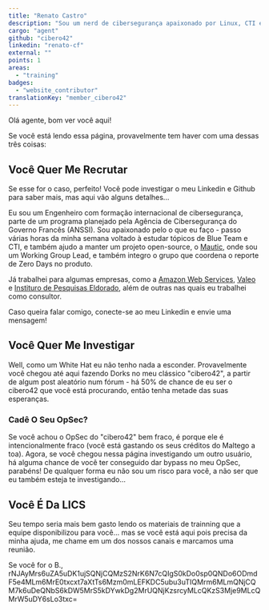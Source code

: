 ```yaml
---
title: "Renato Castro"
description: "Sou um nerd de cibersegurança apaixonado por Linux, CTI e ensinar."
cargo: "agent"
github: "cibero42"
linkedin: "renato-cf"
external: ""
points: 1
areas:
  - "training"
badges:
  - "website_contributor"
translationKey: "member_cibero42"
---
```

Olá agente, bom ver você aqui!

Se você está lendo essa página, provavelmente tem haver com uma dessas três coisas:

## Você Quer Me Recrutar
Se esse for o caso, perfeito! Você pode investigar o meu Linkedin e Github para saber mais, mas aqui vão alguns detalhes...

Eu sou um Engenheiro com formação internacional de cibersegurança, parte de um programa planejado pela Agência de Cibersegurança do Governo Francês (ANSSI). Sou apaixonado pelo o que eu faço - passo várias horas da minha semana voltado à estudar tópicos de Blue Team e CTI, e também ajudo a manter um projeto open-source, o [Mautic](https://mautic.org), onde sou um Working Group Lead, e também integro o grupo que coordena o reporte de Zero Days no produto.

Já trabalhei para algumas empresas, como a [Amazon Web Services](https://aws.amazon.com/), [Valeo](https://www.valeo.com/) e [Instituro de Pesquisas Eldorado](https://www.eldorado.org.br/), além de outras nas quais eu trabalhei como consultor.

Caso queira falar comigo, conecte-se ao meu Linkedin e envie uma mensagem!

## Você Quer Me Investigar
Well, como um White Hat eu não tenho nada a esconder. Provavelmente você chegou até aqui fazendo Dorks no meu clássico "cibero42", a partir de algum post aleatório num fórum - há 50% de chance de eu ser o cibero42 que você está procurando, então tenha metade das suas esperanças.

### Cadê O Seu OpSec?
Se você achou o OpSec do "cibero42" bem fraco, é porque ele é intencionalmente fraco (você está gastando os seus créditos do Maltego a toa). Agora, se você chegou nessa página investigando um outro usuário, há alguma chance de você ter conseguido dar bypass no meu OpSec, parabéns! De qualquer forma eu não sou um risco para você, a não ser que eu também esteja te investigando...

## Você É  Da LICS
Seu tempo seria mais bem gasto lendo os materiais de trainning que a equipe disponibilizou para você... mas se você está aqui pois precisa da minha ajuda, me chame em um dos nossos canais e marcamos uma reunião.

Se você for o B., rNJAyMrs6uZA5uDK1ujSQNjCQMzS2NrK6N7cQIgS0kDo0sp0QNDo6ODmdF5e4MLm6MrE0txcxt7aXtTs6Mzm0mLEFKDC5ubu3uTIQMrm6MLmQNjCQM7k6uDeQNbS6kDW5MrS5kDYwkDg2MrUQNjKzsrcyMLcQKzS3Mje9MLcQMrW5uDY6sLo3txc=
